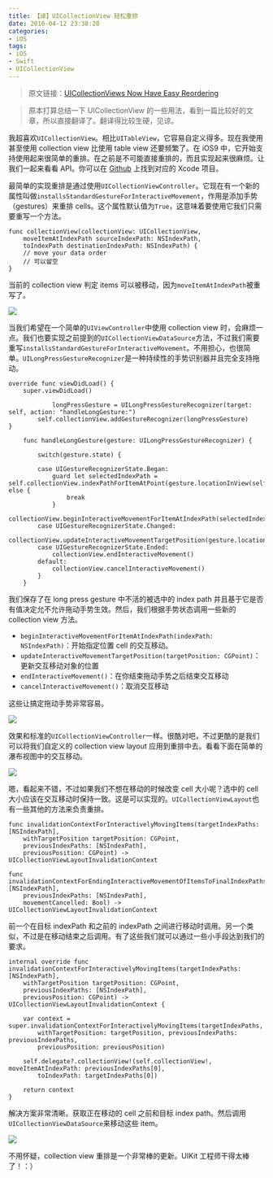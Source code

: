 ```yaml
---
title: 【译】UICollectionView 轻松重排
date: 2016-04-12 23:38:28
categories:
- iOS
tags:
- iOS
- Swift
- UICollectionView
---
```

> 原文链接：[UICollectionViews Now Have Easy Reordering](http://nshint.io/blog/2015/07/16/uicollectionviews-now-have-easy-reordering/)

> 原本打算总结一下 UICollectionView 的一些用法，看到一篇比较好的文章，所以直接翻译了。翻译得比较生硬，见谅。


我超喜欢`UICollectionView`。相比`UITableView`，它容易自定义得多。现在我使用甚至使用 collection view 比使用 table view 还要频繁了。在 iOS9 中，它开始支持使用起来很简单的重排。在之前是不可能直接重排的，而且实现起来很麻烦。让我们一起来看看 API。你可以在 [Github](https://github.com/nshintio/uicollectionview-reordering) 上找到对应的 Xcode 项目。

最简单的实现重排是通过使用`UICollectionViewController`。它现在有一个新的属性叫做`installsStandardGestureForInteractiveMovement`，作用是添加手势（gestures）来重排 cells。这个属性默认值为`True`，这意味着要使用它我们只需要重写一个方法。
```
func collectionView(collectionView: UICollectionView,
    moveItemAtIndexPath sourceIndexPath: NSIndexPath,
    toIndexPath destinationIndexPath: NSIndexPath) {
    // move your data order
    // 可以留空
}
```
当前的 collection view 判定 items 可以被移动，因为`moveItemAtIndexPath`被重写了。

![](http://nshint.io/images/uicollectionview-reordering/1.gif)

<!--more-->

当我们希望在一个简单的`UIViewController`中使用 collection view 时，会麻烦一点。我们也要实现之前提到的`UICollectionViewDataSource`方法，不过我们需要重写`installsStandardGestureForInteractiveMovement`。不用担心，也很简单。`UILongPressGestureRecognizer`是一种持续性的手势识别器并且完全支持拖动。
```
override func viewDidLoad() {
    super.viewDidLoad()

            longPressGesture = UILongPressGestureRecognizer(target: self, action: "handleLongGesture:")
        self.collectionView.addGestureRecognizer(longPressGesture)
}

    func handleLongGesture(gesture: UILongPressGestureRecognizer) {

        switch(gesture.state) {

        case UIGestureRecognizerState.Began:
            guard let selectedIndexPath = self.collectionView.indexPathForItemAtPoint(gesture.locationInView(self.collectionView)) else {
                break
            }
            collectionView.beginInteractiveMovementForItemAtIndexPath(selectedIndexPath)
        case UIGestureRecognizerState.Changed:
            collectionView.updateInteractiveMovementTargetPosition(gesture.locationInView(gesture.view!))
        case UIGestureRecognizerState.Ended:
            collectionView.endInteractiveMovement()
        default:
            collectionView.cancelInteractiveMovement()
        }
    }
```
我们保存了在 long press gesture 中不活的被选中的 index path 并且基于它是否有值决定允不允许拖动手势生效。然后，我们根据手势状态调用一些新的 collection view 方法。

- `beginInteractiveMovementForItemAtIndexPath(indexPath: NSIndexPath)`：开始指定位置 cell 的交互移动。
- `updateInteractiveMovementTargetPosition(targetPosition: CGPoint)`：更新交互移动对象的位置
- `endInteractiveMovement()`：在你结束拖动手势之后结束交互移动
- `cancelInteractiveMovement()`：取消交互移动

这些让搞定拖动手势非常容易。

![](http://nshint.io/images/uicollectionview-reordering/2.gif)

效果和标准的`UICollectionViewController`一样。很酷对吧，不过更酷的是我们可以将我们自定义的 collection view layout 应用到重排中去。看看下面在简单的瀑布视图中的交互移动。

![](http://nshint.io/images/uicollectionview-reordering/3.gif)

嗯，看起来不错，不过如果我们不想在移动的时候改变 cell 大小呢？选中的 cell 大小应该在交互移动时保持一致。这是可以实现的。`UICollectionViewLayout`也有一些其他的方法来负责重排。
```
func invalidationContextForInteractivelyMovingItems(targetIndexPaths: [NSIndexPath],
    withTargetPosition targetPosition: CGPoint,
    previousIndexPaths: [NSIndexPath],
    previousPosition: CGPoint) -> UICollectionViewLayoutInvalidationContext

func invalidationContextForEndingInteractiveMovementOfItemsToFinalIndexPaths(indexPaths: [NSIndexPath],
    previousIndexPaths: [NSIndexPath],
    movementCancelled: Bool) -> UICollectionViewLayoutInvalidationContext
```
前一个在目标 indexPath 和之前的 indexPath 之间进行移动时调用。另一个类似，不过是在移动结束之后调用。有了这些我们就可以通过一些小手段达到我们的要求。
```
internal override func invalidationContextForInteractivelyMovingItems(targetIndexPaths: [NSIndexPath],
    withTargetPosition targetPosition: CGPoint,
    previousIndexPaths: [NSIndexPath],
    previousPosition: CGPoint) -> UICollectionViewLayoutInvalidationContext {

    var context = super.invalidationContextForInteractivelyMovingItems(targetIndexPaths,
        withTargetPosition: targetPosition, previousIndexPaths: previousIndexPaths,
        previousPosition: previousPosition)

    self.delegate?.collectionView!(self.collectionView!, moveItemAtIndexPath: previousIndexPaths[0],
        toIndexPath: targetIndexPaths[0])

    return context
}
```
解决方案非常清晰。获取正在移动的 cell 之前和目标 index path。然后调用`UICollectionViewDataSource`来移动这些 item。

![](http://nshint.io/images/uicollectionview-reordering/4.gif)

不用怀疑，collection view 重排是一个非常棒的更新。UIKit 工程师干得太棒了！：）






















